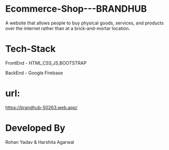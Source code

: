 # Ecommerce-Shop---BRANDHUB
A website that allows people to buy physical goods, services, and products over the internet rather than at a brick-and-mortar location.
# Tech-Stack 
FrontEnd - HTML,CSS,JS,BOOTSTRAP

BackEnd - Google Firebase
# url:
https://brandhub-50263.web.app/
# Developed By 
Rohan Yadav & Harshita Agarwal
